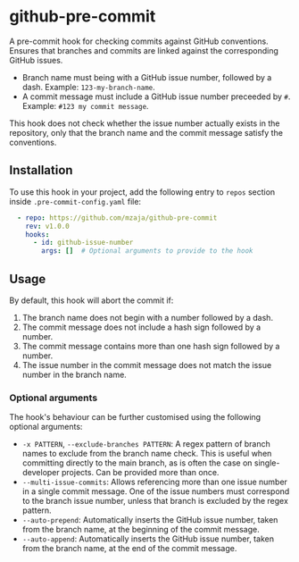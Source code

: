 # github-pre-commit
A pre-commit hook for checking commits against GitHub conventions. Ensures that branches and commits are linked against the corresponding GitHub issues.

- Branch name must being with a GitHub issue number, followed by a dash. Example: `123-my-branch-name`.
- A commit message must include a GitHub issue number preceeded by `#`. Example: `#123 my commit message`.

This hook does not check whether the issue number actually exists in the repository, only that the branch name and the commit message satisfy the conventions.

## Installation
To use this hook in your project, add the following entry to `repos` section inside `.pre-commit-config.yaml` file:
```yml
  - repo: https://github.com/mzaja/github-pre-commit
    rev: v1.0.0
    hooks:
      - id: github-issue-number
        args: []  # Optional arguments to provide to the hook
```

## Usage
By default, this hook will abort the commit if:
1. The branch name does not begin with a number followed by a dash.
2. The commit message does not include a hash sign followed by a number.
3. The commit message contains more than one hash sign followed by a number.
4. The issue number in the commit message does not match the issue number in the branch name. 

### Optional arguments
The hook's behaviour can be further customised using the following optional arguments:

- `-x PATTERN`, `--exclude-branches PATTERN`: A regex pattern of branch names to exclude from the branch name check. This is useful when committing directly to the main branch, as is often the case on single-developer projects. Can be provided more than once.
- `--multi-issue-commits`: Allows referencing more than one issue number in a single commit message. One of the issue numbers must correspond to the branch issue number, unless that branch is excluded by the regex pattern.
- `--auto-prepend`: Automatically inserts the GitHub issue number, taken from the branch name, at the beginning of the commit message.
- `--auto-append`: Automatically inserts the GitHub issue number, taken from the branch name, at the end of the commit message.
